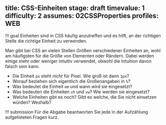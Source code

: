 title: CSS-Einheiten
stage: draft
timevalue: 1
difficulty: 2
assumes: 02CSSProperties
profiles: WEB
---
!!! goal
    Einheiten sind in CSS häufig anzutreffen und es hilft, an der richtigen Stelle die richtige
    Einheit zu verwenden.
    
Man gibt bei CSS an vielen Stellen Größen verschiedener Einheiten an, wohl am häufigsten für
die Größe von Elementen oder Rändern. Dabei werden einige mehr oder weniger intuitiv verwendet,
obwohl die Intuition davon falsch sein kann.

 * Die Einheit `px` steht _nicht_ für Pixel. Wie groß ist dann `1px`?
 * Worauf beziehen sich eigentlich die Großenangaben in `%`?
 * Was bedeutet die Einheit `em` und wann wird sie eingesetzt?
 * Was bedeuten die Einheiten `vh` und `vw`? Wie werden sie eingesetzt?
 * Welche Einheiten gibt es noch? Gibt es welche, die Sie nicht einsetzen würden? Weshalb?

!!! submission
    Für die Abgabe beantworten Sie jede in der Aufzählung aufgelisteten Fragen kurz.
